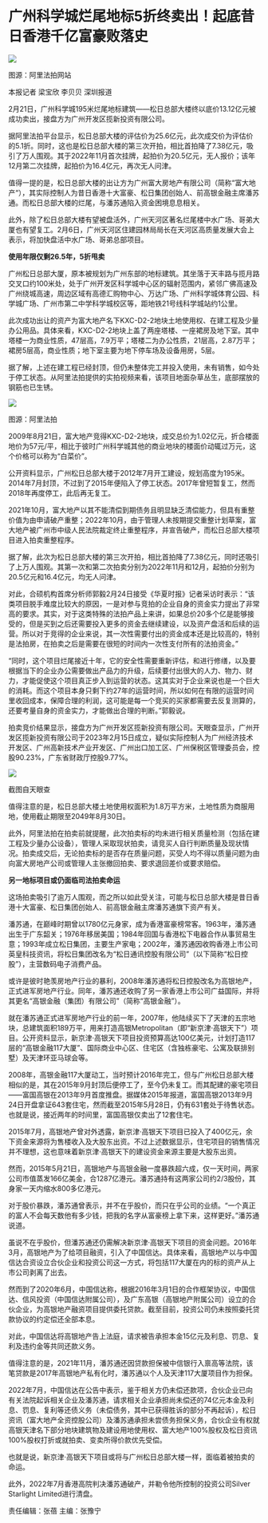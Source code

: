 # 广州科学城烂尾地标5折终卖出！起底昔日香港千亿富豪败落史

![](https://inews.gtimg.com/newsapp_bt/0/15690332416/1000)

图源：阿里法拍网站

本报记者 梁宝欣 李贝贝 深圳报道

2月21日，广州科学城195米烂尾地标建筑——松日总部大楼终以底价13.12亿元被成功卖出，接盘方为广州开发区揽新投资有限公司。

据阿里法拍平台显示，松日总部大楼的评估价为25.6亿元，此次成交价为评估价的5.1折。同时，这也是松日总部大楼的第三次开拍，相比首拍降了7.38亿元，吸引了万人围观。其于2022年11月首次挂牌，起拍价为20.5亿元，无人报价；该年12月第二次挂牌，起拍价为16.4亿元，再次无人问津。

值得一提的是，松日总部大楼的出让方为广州富大房地产有限公司（简称“富大地产“），其实际控制人为昔日香港十大富豪、松日集团创始人、前高银金融主席潘苏通。而松日总部大楼的烂尾，与潘苏通陷入资金困境息息相关。

此外，除了松日总部大楼有望被盘活外，广州天河区著名烂尾楼中水广场、哥弟大厦也有望复工。2月6日，广州天河区住建园林局局长在天河区高质量发展大会上表示，将加快盘活中水广场、哥弟总部项目。

**使用年限仅剩26.5年，5折甩卖**

广州松日总部大厦，原本被规划为广州东部的地标建筑。其坐落于天丰路与揽月路交叉口约100米处，处于广州开发区科学城中心区的辐射范围内，紧邻广佛高速及广州绕城高速，周边区域有高德汇购物中心、万达广场、广州科学城体育公园、科学城广场、广州市第二中学科学城校区等，距地铁21号线科学城站约1公里。

此次成功出让的资产为富大地产名下KXC-D2-2地块土地使用权、在建工程及少量办公用品。具体来看，KXC-D2-2地块上盖了两座塔楼、一座裙房及地下室。其中塔楼一为商业性质，47层高，7.9万平；塔楼二为办公性质，21层高，2.87万平；裙房5层高，商业性质；地下室主要为地下停车场及设备用房，5层。

据了解，上述在建工程已经封顶，但仍未整体完工并投入使用，未有销售，如今处于停工状态。从阿里法拍提供的实拍视频来看，该项目地面杂草丛生，底部摆放的钢筋也已生锈。

![](https://inews.gtimg.com/newsapp_bt/0/15690332418/1000)

图源：阿里法拍

2009年8月21日，富大地产竞得KXC-D2-2地块，成交总价为1.02亿元，折合楼面地价为57元/平，相比于彼时广州科学城其他的商业地块的楼面价动辄过万元，这个价格可以称为“白菜价”。

公开资料显示，广州松日总部大楼于2012年7月开工建设，规划高度为195米。2014年7月封顶，不过到了2015年便陷入了停工状态。2017年曾短暂复工，然而2018年再度停工，此后再无复工。

2021年10月，富大地产以其不能清偿到期债务且明显缺乏清偿能力，但具有重整价值为由申请破产重整；2022年10月，由于管理人未按期提交重整计划草案，富大地产被广州市中级人民法院裁定终止重整程序，并宣告破产，而松日总部大楼项目进入拍卖重整程序。

据了解，此次为松日总部大楼的第三次开拍，相比首拍降了7.38亿元，同时还吸引了上万人围观。其第一次和第二次拍卖分别为2022年11月和12月，起拍价分别为20.5亿元和16.4亿元，均无人问津。

对此，合硕机构首席分析师郭毅2月24日接受《华夏时报》记者采访时表示：“该类项目脱手难度比较大的原因，一是对参与竞拍的企业自身的资金实力提出了非常高的要求。其实，对于这类特殊的法拍产品上来讲，如果总价20多个亿是能够接受的，但是买到之后还需要投入更多的资金去继续建设，以及资产盘活和后续的运营。所以对于竞得的企业来说，其一次性需要付出的资金成本还是比较高的，特别是法拍房，在拍卖之后是需要在很短的时间内一次性支付所有的法拍资金。”

“同时，这个项目烂尾接近十年，它的安全性需要重新评估，和进行修缮，以及要根据当下的企业办公需要做出产品力的升级，后续要付出很大的人力、物力、财力，才能促使这个项目真正步入到运营的状态。这其实对于企业来说也是一个巨大的消耗。而这个项目本身只剩下约27年的运营时间，所以如何在有限的运营时间里收回成本，保障合理的利润，这可能是每一个竞买的买家都需要去反复测算的，还要考量自身的资金实力，才能做出合理的判断。”郭毅说。

拍卖竞价结果显示，接盘方为广州开发区揽新投资有限公司。天眼查显示，广州开发区揽新投资有限公司于2023年2月15日成立，疑似实际控制人为广州经济技术开发区、广州高新技术产业开发区、广州出口加工区、广州保税区管理委员会，控股90.23%，广东省财政厅控股9.77%。

![](https://inews.gtimg.com/newsapp_bt/0/15690332419/1000)

截图自天眼查

值得注意的是，松日总部大楼土地使用权面积为1.8万平方米，土地性质为商服用地，使用截止期限至2049年8月30日。

此外，阿里法拍在拍卖前就提醒，此次拍卖标的均未进行相关质量检测（包括在建工程及少量办公设备），管理人采取现状拍卖，请竞买人自行判断质量及现状情况。拍卖成交后，无论拍卖标的是否存在质量问题，买受人均不得以质量问题为由向富大房地产公司或管理人主张撤回拍卖、要求退回差价或要求赔偿。

**另一地标项目或仍面临司法拍卖命运**

这场拍卖吸引了逾万人围观，而之所以如此受关注，可能与松日总部大楼是昔日香港十大富豪、松日集团创始人、前高银金融主席潘苏通旗下资产有关。

潘苏通，在巅峰时期曾以1780亿元身家，成为香港富豪榜常客。1963年，潘苏通出生于广东韶关；1976年移居美国；1984年回国与香港松下电器合作从事贸易生意；1993年成立松日集团，主要生产家电；2002年，潘苏通因收购香港上市公司英皇科技资讯，将松日集团改名为“松日通讯控股有限公司”（以下简称“松日控股”），主营数码电子消费产品。

或许是彼时艳羡房地产行业的暴利，2008年潘苏通将松日控股改名为高银地产，正式进军房地产行业。同年，潘苏通还收购了另一家香港上市公司广益国际，并将其更名“高银金融（集团）有限公司”（简称“高银金融”）。

就在潘苏通正式进军房地产行业的前一年，2007年，他陆续买下了天津的五宗地块，总建筑面积189万平，用来打造高银Metropolitan（即“新京津·高银天下”）项目。公开资料显示，新京津·高银天下项目投资预算高达100亿美元，计划打造117层的“高银金融117大厦”、国际商业中心区、住宅区（含独栋豪宅、公寓及联排别墅）及天津环亚马球会等。

2008年，高银金融117大厦动工，当时预计2016年完工，但与广州松日总部大楼相似的是，其在2015年9月封顶后便停工了，至今仍未复工。而其配建的豪宅项目——富国高银在2013年9月首度推盘。据媒体2015年报道，富国高银2013年9月24日开盘拿证643套住宅，然而截至2015年5月28日，仍有631套处于待售状态。也就是说，接近两年的时间里，富国高银仅卖出了12套住宅。

2015年7月，高银地产曾对外透露，新京津·高银天下项目已投入了400亿元，余下资金来源将为售楼收入及大股东出资。不过上述数据显示，住宅项目的销售情况并不理想，这也意味着新京津·高银天下的建设资金来源主要是大股东出资。

然而，2015年5月21日，高银地产与高银金融一度暴跌超六成，仅一天时间，两家公司市值蒸发166亿美金，合1287亿港元。潘苏通持有这两家公司约2/3股份，其身家一天内缩水800多亿港元。

对于股价暴跌，潘苏通曾表示，并不在乎股价，而只在乎公司的业绩。“一个真正的富人不会每天数他有多少钱，把我的名字从富豪榜上拿下来，这样更好。”潘苏通说道。

虽说不在乎股价，但潘苏通还仍需解决新京津·高银天下项目的资金问题。2016年3月，高银地产为了给项目融资，引入了中国信达。具体来看，高银地产以与中国信达合资设立合伙企业和投资公司这一方式，将包括117大厦在内的标的资产从上市公司剥离了出去。

然而到了2020年6月，中国信达称，根据2016年3月1日的合作框架协议，中国信达、信风投资（中国信达附属公司），及广东高银（高银地产附属公司）设立的合伙企业，为高银地产融资项目提供委托贷款。截至目前，投资公司仍未按照委托贷款协议的约定偿还全部本息。

对此，中国信达将高银地产告上法庭，请求被告承担本金15亿元及利息、罚息、复利及违约金等共同还款义务。

值得注意的是，2021年11月，潘苏通还因贷款担保被中信银行入禀高等法院，该笔贷款是2017年高银地产私有化时，潘苏通以个人及天津117大厦项目作为担保。

2022年7月，中国信达在公告中表示，鉴于相关方仍未偿还款项，合伙企业已向有关法院起诉相关企业及潘苏通，请求相关企业承担尚未偿还的74亿元本金及利息、罚息、复利等还债义务（未偿债务，其中已获得胜诉的部分不再起诉），松日资讯（富大地产全资控股公司）及潘苏通承担未尝债务担保义务，合伙企业有权就高银天津名下部分地块建筑物及建设用地使用权、富大地产100%股权及松日资讯100%股权打折或就拍卖、变卖所得价款优先受偿。

也就是说，新京津·高银天下项目或将与广州松日总部大楼一样，面临着被拍卖的命运。

此外，2022年7月香港高院判决潘苏通破产，并勒令他所控制的投资公司Silver Starlight Limited进行清盘。

责任编辑：张蓓 主编：张豫宁


